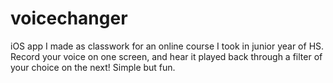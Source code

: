 # voicechanger
iOS app I made as classwork for an online course I took in junior year of HS. Record your voice on one screen, and hear it played back through a filter of your choice on the next! Simple but fun.
